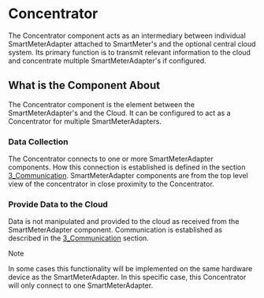 # Concentrator

The Concentrator component acts as an intermediary between individual SmartMeterAdapter attached to SmartMeter's and the optional central cloud system. Its primary function is to transmit relevant information to the cloud and concentrate multiple SmartMeterAdapter's if configured. 

## What is the Component About

The Concentrator component is the element between the SmartMeterAdapter's and the Cloud. It can be configured to act as a Concentrator for multiple SmartMeterAdapters.

### Data Collection

The Concentrator connects to one or more SmartMeterAdapter components. How this connection is established is defined in the section [3_Communication](./../3_Communication/overview.md). SmartMeterAdapter components are from the top level view of the concentrator in close proximity to the Concentrator.

### Provide Data to the Cloud

Data is not manipulated and provided to the cloud as received from the SmartMeterAdapter component. Communication is established as described in the [3_Communication](./../3_Communication/overview.md) section.

> [!NOTE]
> In some cases this functionality will be implemented on the same hardware device as the SmartMeterAdapter. In this specific case, this Concentrator will only connect to one SmartMeterAdapter.
